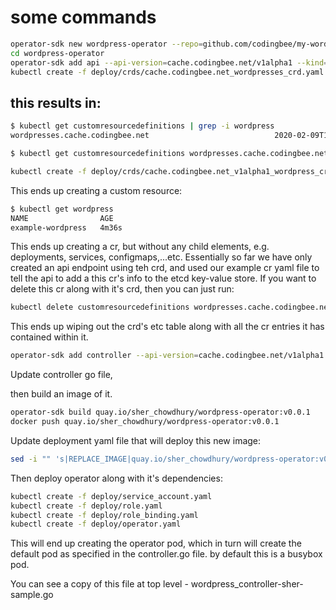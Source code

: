 # some commands

```sh
operator-sdk new wordpress-operator --repo=github.com/codingbee/my-wordpress-operator
cd wordpress-operator
operator-sdk add api --api-version=cache.codingbee.net/v1alpha1 --kind=Wordpress  # kind needs to start with uppercase
kubectl create -f deploy/crds/cache.codingbee.net_wordpresses_crd.yaml
```

## this results in:

```sh
$ kubectl get customresourcedefinitions | grep -i wordpress
wordpresses.cache.codingbee.net                            2020-02-09T12:52:08Z

$ kubectl get customresourcedefinitions wordpresses.cache.codingbee.net -o yaml
```


```sh
kubectl create -f deploy/crds/cache.codingbee.net_v1alpha1_wordpress_cr.yaml
```

This ends up creating a custom resource:


```sh
$ kubectl get wordpress
NAME                AGE
example-wordpress   4m36s
```

This ends up creating a cr, but without any child elements, e.g. deployments, services, configmaps,...etc. Essentially so far we have only created an api endpoint using teh crd, and used our example cr yaml file to tell the api to add a this cr's info to the etcd key-value store. If you want to delete this cr along with it's crd, then you can just run:

```sh
kubectl delete customresourcedefinitions wordpresses.cache.codingbee.net
```

This ends up wiping out the crd's etc table along with all the cr entries it has contained within it.  




```sh
operator-sdk add controller --api-version=cache.codingbee.net/v1alpha1 --kind=Wordpress
```

Update controller go file,

then build an image of it.

```sh
operator-sdk build quay.io/sher_chowdhury/wordpress-operator:v0.0.1
docker push quay.io/sher_chowdhury/wordpress-operator:v0.0.1
```

Update deployment yaml file that will deploy this new image:

```bash
sed -i "" 's|REPLACE_IMAGE|quay.io/sher_chowdhury/wordpress-operator:v0.0.1|g' deploy/operator.yaml

```

Then deploy operator along with it's dependencies:

```bash
kubectl create -f deploy/service_account.yaml
kubectl create -f deploy/role.yaml
kubectl create -f deploy/role_binding.yaml
kubectl create -f deploy/operator.yaml
```

This will end up creating the operator pod, which in turn will create the default pod as specified in the controller.go file. by default this is a busybox pod.

You can see a copy of this file at top level - wordpress_controller-sher-sample.go
